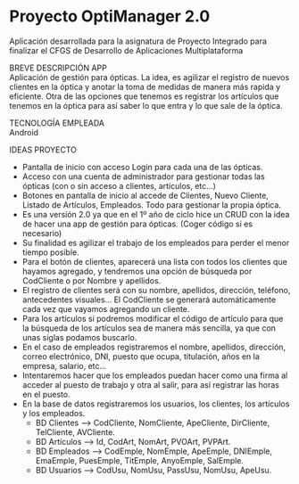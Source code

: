 # Proyecto OptiManager 2.0
Aplicación desarrollada para la asignatura de Proyecto Integrado para finalizar el CFGS de Desarrollo de Aplicaciones Multiplataforma

BREVE DESCRIPCIÓN APP <br>
Aplicación de gestión para ópticas. La idea, es agilizar el registro de nuevos clientes en la óptica y anotar la toma de medidas de manera más rapida y eficiente. Otra de las opciones que tenemos es registrar los artículos que tenemos en la óptica para así saber lo que entra y lo que sale de la óptica.

TECNOLOGÍA EMPLEADA <br>
Android

IDEAS PROYECTO
- Pantalla de inicio con acceso Login para cada una de las ópticas.
- Acceso con una cuenta de administrador para gestionar todas las ópticas (con o sin acceso a clientes, artículos, etc...)
- Botones en pantalla de inicio al accede de Clientes, Nuevo Cliente, Listado de Artículos, Empleados. Todo para gestionar la propia óptica.
- Es una versión 2.0 ya que en el 1º año de ciclo hice un CRUD con la idea de hacer una app de gestión para ópticas. (Coger código si es necesario)
- Su finalidad es agilizar el trabajo de los empleados para perder el menor tiempo posible.
- Para el botón de clientes, aparecerá una lista con todos los clientes que hayamos agregado, y tendremos una opción de búsqueda por CodCliente o por Nombre y apellidos.
- El registro de clientes será con su nombre, apellidos, dirección, teléfono, antecedentes visuales... El CodCliente se generará automáticamente cada vez que vayamos agregando un cliente.
- Para los artículos si podremos modificar el código de artículo para que la búsqueda de los artículos sea de manera más sencilla, ya que con unas siglas podamos buscarlo.
- En el caso de empleados registraremos el nombre, apellidos, dirección, correo electrónico, DNI, puesto que ocupa, titulación, años en la empresa, salario, etc...
- Intentaremos hacer que los empleados puedan hacer como una firma al acceder al puesto de trabajo y otra al salir, para así registrar las horas en el puesto.
- En la base de datos registraremos los usuarios, los clientes, los artículos y los empleados.
  - BD Clientes --> CodCliente, NomCliente, ApeCliente, DirCliente, TelCliente, AVCliente.
  - BD Artículos --> Id, CodArt, NomArt, PVOArt, PVPArt.
  - BD Empleados --> CodEmple, NomEmple, ApeEmple, DNIEmple, EmaEmple, PuesEmple, TitEmple, AnyoEmple, SalEmple.
  - BD Usuarios --> CodUsu, NomUsu, PassUsu, NomUsu, ApeUsu.
